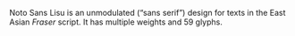 Noto Sans Lisu is an unmodulated (“sans serif”) design for texts in the East Asian _Fraser_ script. It has multiple weights and 59 glyphs.